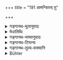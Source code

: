 +++
title = "191 आमन्त्रितस् तु"

+++

<details><summary>गङ्गानथ-मूलानुवादः</summary>

If the man invited at the śrāddha dallies with a woman, he takes upon himself all the sin that there may be in the giver.—(191)
</details>

<details><summary>मेधातिथिः</summary>

वृषलीशब्दः स्त्रीमात्रोपलक्षणार्थः, सामान्येन ब्रह्मचर्यस्य विधानात् । अतो ब्राह्मण्य् अपि वृषल्य् एव । वृषस्यति चालयति भर्तारम् इति यौगिकत्वं दर्शयति । अतो ऽयम् अर्थः । भोजनम् अङ्गीकृत्य तदहः यः स्त्रिया **सह मोदते** रमते, तया सह सुरतसंभोगेच्छया संलापालिङ्गनाद्य् अपि यो जनयति, तस्यायं दोषः । **दातुः** श्राद्धस्य कर्तुः, **यद् दुष्कृतं** पापं **किंचित्** **तत् सर्वं** तस्मिन् संक्रामति । अनिष्टफलयोगमात्रम् अनेन निर्दिश्यते । अन्यथा यत्र दाता पुण्यकृत् तत्र न कश्चिद् दोषः स्यात् । मोदनं हर्षोत्पत्तिः । तेन संलापालिङ्गनाद्य् अपि न कर्तव्यम् ॥ ३.१८१ ॥
</details>

<details><summary>गङ्गानथ-भाष्यानुवादः</summary>

The term ‘*vṛṣalī*’ here stands for *woman* in general; this is indicated by the fact that the invitee has been advised to observe strict *continence* (and not only avoidance of improper intercourse). Hence, in the present context, the Brāhmaṇa woman also is a ‘*vṛṣalī*;’ the term (in this sense) being etymologically explained as ‘she who tempts her husband’ (*bhartāram vṛṣasyati*). Tims, what the passage means is as follows:—Having accepted invitation, if the man dallies with a woman,—*i.e*., with a view to having sexual intercourse with her, engages in such nets as conversation, embracing, and so forth,—then he incurs the following evil: whatever sin there might be in the ‘giver,’
*i.e*., the performer of the *Śrāddha*—passes on to him. What this
indicates is the coming about of undesirable results; if this were not what is meant, then it would mean that there is nothing wrong in doing this, in a case where the giver is a sinless person.

‘*Dallying*’ stands for obtaining pleasure; hence it follows that one should not do even such acts as conversation, embracing, and the like.—(191)
</details>

<details><summary>गङ्गानथ-टिप्पन्यः</summary>

‘*Vṛṣalī*’—‘Woman in general’ (Medhātithi, Govindarāja, Nandana and Rāghavānanda);—‘a Śūdra woman’ (Kullūka).

This verse is quoted in *Parāśaramādhava* (Ācāra, p. 702), where it apparently takes the term ‘*vṛṣalī*’ as standing for the Śūdra woman;—and in *Hemādri* (Śrāddha, p. 1006), which adds the following notes—‘*vṛṣalī*’ stands here for *woman in general*,—the Brāhmaṇī also is a ‘*vṛṣalī*’ in the sense that she ‘hankers after the male’ (*vṛṣasyati bhartāram*); hence the meaning is that ‘if after having accepted the invitation, one enjoys the company of his wife he incurs sin,’—‘*modate*’ means *enjoying*, hence conversing and embracing also are to be avoided,—‘*dātuḥ*,’ of the performer of the Śrāddha,—‘*duṣkṛtam*’ sin,—becomes transferred to the said transgressor,
*i.e*., some disagreeable results accrue to him. If the words were to be
taken in the literal sense then there could be nothing wrong in eases where the inviter is a pure, sinless man.
</details>

<details><summary>गङ्गानथ-तुल्य-वाक्यानि</summary>

*Gautama* (15.22).—‘He who has just taken part in a Śrāddha,—if he takes
to his bed a Śūdra woman, he throws his forefathers into her ordure for three months.’
</details>

<details><summary>Bühler</summary>

191	But he who, being invited to a Sraddha, dallies with a Sudra woman, takes upon himself all the sins which the giver (of the feast) committed.
</details>
